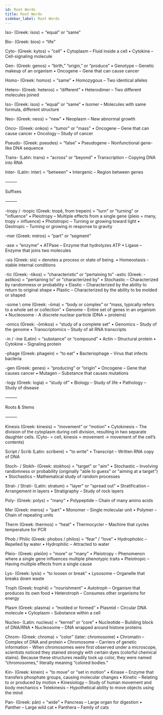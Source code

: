 ```yaml
---
id: Root Words
title: Root Words
sidebar_label: Root Words
---
```


Iso- (Greek: ísos) = “equal” or “same”

Bio- (Greek: bios) = “life”

Cyto- (Greek: kytos) = “cell”
	•	Cytoplasm – Fluid inside a cell
	•	Cytokine – Cell-signaling molecule

Gen- (Greek: genos) = “birth,” “origin,” or “produce”
	•	Genotype – Genetic makeup of an organism
	•	Oncogene – Gene that can cause cancer

Homo- (Greek: homos) = “same”
	•	Homozygous – Two identical alleles

Hetero- (Greek: heteros) = “different”
	•	Heterodimer – Two different molecules joined

Iso- (Greek: ísos) = “equal” or “same”
	•	Isomer – Molecules with same formula, different structure

Neo- (Greek: neos) = “new”
	•	Neoplasm – New abnormal growth

Onco- (Greek: onkos) = "tumor" or "mass"
	•	Oncogene – Gene that can cause cancer
	•	Oncology – Study of cancer

Pseudo- (Greek: pseudes) = “false”
	•	Pseudogene – Nonfunctional gene-like DNA sequence

Trans- (Latin: trans) = “across” or “beyond”
	•	Transcription – Copying DNA into RNA

Inter- (Latin: inter) = “between”
	•	Intergenic – Region between genes

⸻

Suffixes

⸻

-tropy / -tropic (Greek: tropē, from trepein) = "turn" or "turning" or "influence"
	•	Pleiotropy – Multiple effects from a single gene (pleio = many, tropy = influence)
	•	Phototropic – Turning or growing toward light
	•	Geotropic – Turning or growing in response to gravity

-mer (Greek: méros) = “part” or “segment”

-ase = “enzyme”
	•	ATPase – Enzyme that hydrolyzes ATP
	•	Ligase – Enzyme that joins two molecules

-sis (Greek: sis) = denotes a process or state of being.
    •	Homeostasis - stable internal conditions

-tic (Greek: -tikos) = “characteristic” or “pertaining to”
-astic (Greek: -astikos) = "pertaining to" or "characterized by"
	•	Stochastic – Characterized by randomness or probability
	•	Elastic – Characterized by the ability to return to original shape
	•	Plastic – Characterized by the ability to be molded or shaped

-some \ ome (Greek: -ōma) = “body or complex” or “mass, typically refers to a whole set or collection”
	•	Genome – Entire set of genes in an organism
    •	Nucleosome - A discrete nuclear particle (DNA + proteins)
    

-omics (Greek: -ōmikos) = “study of a complete set”
	•	Genomics – Study of the genome
	•	Transcriptomics – Study of all RNA transcripts

-in / -ine (Latin) = “substance” or “compound”
	•	Actin – Structural protein
	•	Cytokine – Signaling protein

-phage (Greek: phagein) = “to eat”
	•	Bacteriophage – Virus that infects bacteria

-gen (Greek: genes) = “producing” or “origin”
	•	Oncogene – Gene that causes cancer
	•	Mutagen – Substance that causes mutations

-logy (Greek: logia) = “study of”
	•	Biology – Study of life
	•	Pathology – Study of disease

⸻

Roots & Stems

⸻

Kinesis (Greek: kinesis) = “movement” or “motion”
	•	Cytokinesis – The division of the cytoplasm during cell division, resulting in two separate daughter cells. (Cyto- = cell, kinesis = movement → movement of the cell’s contents)

Script / Scrib (Latin: scribere) = "to write"
	•	Transcript – Written RNA copy of DNA

Stoch- / Stokh- (Greek: stokhos) = "target" or "aim"
	•	Stochastic – Involving randomness or probability (originally "able to guess" or "aiming at a target")
	•	Stochastics – Mathematical study of random processes

Strat- / Strati- (Latin: stratum) = "layer" or "spread out"
	•	Stratification – Arrangement in layers
	•	Stratigraphy – Study of rock layers

Poly- (Greek: polys) = "many"
	•	Polypeptide – Chain of many amino acids

Mer (Greek: meros) = “part”
	•	Monomer – Single molecular unit
	•	Polymer – Chain of repeating units

Therm (Greek: thermos) = “heat”
	•	Thermocycler – Machine that cycles temperature for PCR

Phob / Philic (Greek: phobos / philos) = “fear” / “love”
	•	Hydrophobic – Repelled by water
	•	Hydrophilic – Attracted to water

Pleio- (Greek: pleíōn) = "more" or "many"
	•	Pleiotropy – Phenomenon where a single gene influences multiple phenotypic traits
	•	Pleiotropic – Having multiple effects from a single cause

Lys- (Greek: lysis) = “to loosen or break”
	•	Lysosome – Organelle that breaks down waste

Troph (Greek: trophē) = “nourishment”
	•	Autotroph – Organism that produces its own food
	•	Heterotroph – Consumes other organisms for energy

Plasm (Greek: plasma) = “molded or formed”
	•	Plasmid – Circular DNA molecule
	•	Cytoplasm – Substance within a cell

Nucleo- (Latin: nucleus) = “kernel” or “core”
	•	Nucleotide – Building block of DNA/RNA
	•	Nucleosome – DNA wrapped around histone proteins

Chrom- (Greek: chroma) = “color” (later: chromosome)
	•	Chromatin – Complex of DNA and protein
	•	Chromosome – Carriers of genetic information - When chromosomes were first observed under a microscope, scientists noticed they stained strongly with certain dyes (colorful chemical stains). Because these structures readily took up color, they were named “chromosomes,” literally meaning “colored bodies.”

Kin- (Greek: kinein) = "to move" or "set in motion"
	•	Kinase – Enzyme that transfers phosphate groups, causing molecular changes
	•	Kinetic – Relating to or produced by motion
	•	Kinesiology – Study of human movement and body mechanics
	•	Telekinesis – Hypothetical ability to move objects using the mind

Pan- (Greek: pân) = "wide"
	•	Pancreas – Large organ for digestion
	•	Panther – Large wild cat
	•	Panthera – Family of cats
